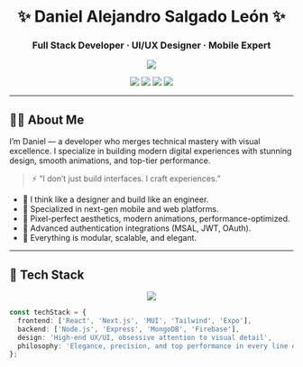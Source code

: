 <h1 align="center">✨ Daniel Alejandro Salgado León ✨</h1>
<h3 align="center">Full Stack Developer · UI/UX Designer · Mobile Expert</h3>

<p align="center">
  <img src="https://capsule-render.vercel.app/api?type=waving&color=1e1e2f&height=150&section=header&text=Welcome%20to%20My%20World&fontColor=ffffff&fontSize=35&animation=fadeIn" />
</p>

<p align="center">
  <img src="https://img.shields.io/badge/Code%20with-PRECISION-black?style=for-the-badge&logo=github&logoColor=white" />
  <img src="https://img.shields.io/badge/UI%2FUX-LUXURY-black?style=for-the-badge&logo=figma&logoColor=white" />
  <img src="https://img.shields.io/badge/Mobile-React%20Native-black?style=for-the-badge&logo=react&logoColor=61DAFB" />
  <img src="https://img.shields.io/badge/Web-Next.js-black?style=for-the-badge&logo=next.js&logoColor=white" />
</p>

---

## 🧑‍💻 About Me

I’m Daniel — a developer who merges technical mastery with visual excellence. I specialize in building modern digital experiences with stunning design, smooth animations, and top-tier performance.

> ⚡ “I don’t just build interfaces. I craft experiences.”

- 🧠 I think like a designer and build like an engineer.
- 🎯 Specialized in next-gen mobile and web platforms.
- 🧩 Pixel-perfect aesthetics, modern animations, performance-optimized.
- 🔐 Advanced authentication integrations (MSAL, JWT, OAuth).
- 🧰 Everything is modular, scalable, and elegant.

---

## 🚀 Tech Stack

<div align="center">
  <img src="https://skillicons.dev/icons?i=react,nextjs,expo,js,ts,nodejs,mongodb,figma,html,css" />
</div>

```ts
const techStack = {
  frontend: ['React', 'Next.js', 'MUI', 'Tailwind', 'Expo'],
  backend: ['Node.js', 'Express', 'MongoDB', 'Firebase'],
  design: 'High-end UX/UI, obsessive attention to visual detail',
  philosophy: 'Elegance, precision, and top performance in every line of code'
};
